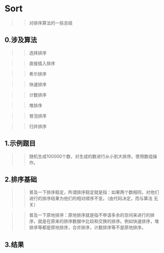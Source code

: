 Sort
====

>>对排序算法的一些总结

0.涉及算法
----------

>>选择排序

>>直接插入排序

>>希尔排序

>>快速排序

>>计数排序

>>堆排序

>>冒泡排序

>>归并排序

1.示例题目
----------

>>随机生成100000个数，对生成的数进行从小到大排序。使用数组操作。

2.排序基础
----------

>>普及一下排序稳定，所谓排序稳定就是指：如果两个数相同，对他们进行的排序结果为他们的相对顺序不变。（由代码决定，而与算法
>>无关）

>>普及一下原地排序：原地排序就是指不申请多余的空间来进行的排序，就是在原来的排序数据中比较和交换的排序。例如快速排序，堆
>>排序等都是原地排序，合并排序，计数排序等不是原地排序。

3.结果
----------
